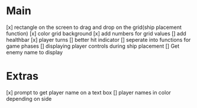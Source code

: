 # Main

[x] rectangle on the screen to drag and drop on the grid(ship placement function)
[x] color grid background
[x] add numbers for grid values
[] add healthbar
[x] player turns
[] better hit indicator
[] seperate into functions for game phases
[] displaying player controls during ship placement
[] Get enemy name to display

# Extras

[x] prompt to get player name on a text box
[] player names in color depending on side
